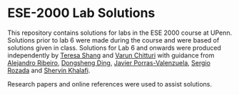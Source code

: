 # ESE-2000 Lab Solutions

This repository contains solutions for labs in the ESE 2000 course at UPenn.
Solutions prior to lab 6 were made during the course and were based of solutions given in class.
Solutions for Lab 6 and onwards were produced independently by [Teresa Shang](mailto:tshang@seas.upenn.edu) and [Varun Chitturi](mailto:varchi@seas.upenn.edu) with guidance from [Alejandro Ribeiro](mailto:aribeiro@seas.upenn.edu), [Dongsheng Ding](mailto:dongshed@seas.upenn.edu),
[Javier Porras-Valenzuela](mailto:jporras@seas.upenn.edu), [Sergio Rozada](mailto:s.rozada.2019@alumnos.urjc.es) and [Shervin Khalafi](mailto:shervink@seas.upenn.edu).

Research papers and online references were used to assist solutions.
